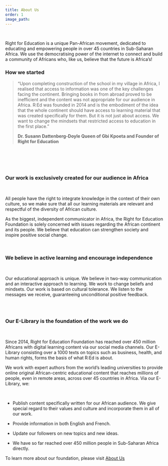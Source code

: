 ```yaml
---
title: About Us
order: 1
image_path:
---
```


&nbsp;

Right for Education is a unique Pan-African movement, dedicated to educating and empowering people in over 45 countries in Sub-Saharan Africa. We use the democratising power of the internet to connect and build a community of Africans who, like us, believe that the future is Africa’s!

<h3 class="mt-5">How we started</h3>

> “Upon completing construction of the school in my village in Africa, I realised that access to information was one of the key challenges facing the continent. Bringing books in from abroad proved to be inefficient and the content was not appropriate for our audience in Africa. R:Ed was founded in 2014 and is the embodiment of the idea that the whole continent should have access to learning material that was created specifically for them. But it is not just about access. We want to change the mindsets that restricted access to education in the first place.” &nbsp;
>
>
> **Dr. Susann Dattenberg-Doyle Queen of Gbi Kpoeta and Founder of Right for Education**

&nbsp;

### &nbsp;

### Our work is exclusively created for our audience in Africa

&nbsp;

All people have the right to integrate knowledge in the context of their own culture, so we make sure that all our learning materials are relevant and respectful of the diversity of African culture.

As the biggest, independent communicator in Africa, the Right for Education Foundation is solely concerned with issues regarding the African continent and its people. We believe that education can strengthen society and inspire positive social change.


&nbsp;

### We believe in active learning and encourage independence

&nbsp;

Our educational approach is unique. We believe in two-way communication and an interactive approach to learning. We work to change beliefs and mindsets. Our work is based on cultural tolerance. We listen to the messages we receive, guaranteeing unconditional positive feedback.

### &nbsp;

### Our E-Library is the foundation of the work we do

&nbsp;

Since 2014, Right for Education Foundation has reached over 450 million Africans with digital learning content via our social media channels. Our E-Library consisting over a 1000 texts on topics such as business, health, and human rights, forms the basis of what R:Ed is about.

We work with expert authors from the world’s leading universities to provide online  original African-centric educational content that reaches millions of people, even in remote areas, across over 45 countries in Africa. Via our E-Library, we:


&nbsp;

* Publish content specifically written for our African audience. We give special regard to their values and culture and incorporate them in all of our work.

* Provide information in both English and French.

* Update our followers on new topics and new ideas.

* We have so far reached over 450 million people in Sub-Saharan Africa directly.

To learn more about our foundation, please visit <a href="https://rightforeducation.org/about-us/">About Us</a>

## &nbsp;